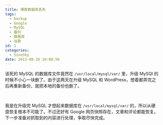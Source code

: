 ```yaml
---
title: 博客数据库丢失
tags:
  - backup
  - Google
  - MySQL
  - 备份
  - 数据库
  - 谷歌
id: 1
categories:
  - SinoSky
date: 2013-08-26 16:08:50
---
```


该死的 MySQL 的数据库文件竟然在 `/usr/local/mysql/var/` 里，升级 MySQl 的时候不小心一块删了。由于这两天在升级 MySQL 和 WordPress，想着都弄完之后再重新备份，就把本地的备份也删了。

&nbsp;

我是在升级完 MySQL 才想起来数据库在 `/usr/local/mysql/var/` 的，所以从硬盘恢复根本不可能了。不过还好有 Google 网页快照存在，文章和评论都能恢复。下一步准备对抓取到的内容进行处理，争取尽快完成。